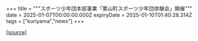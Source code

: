 +++
title = """スポーツ少年団本部事業「栗山町スポーツ少年団体験会」開催"""
date = 2025-01-07T00:00:00.000Z
expiryDate = 2025-01-10T01:40:28.314Z
tags = ["kuriyama","news"]
+++


[[source]](https://www.town.kuriyama.hokkaido.jp/soshiki/55/29801.html)
